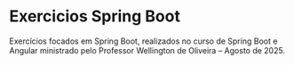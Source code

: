 # Exercicios Spring Boot
Exercícios focados em Spring Boot, realizados no curso de Spring Boot e Angular ministrado pelo Professor Wellington de Oliveira – Agosto de 2025.
